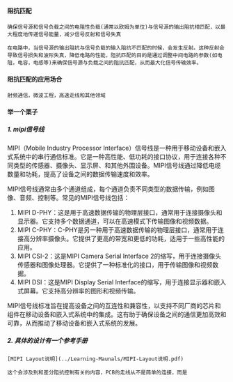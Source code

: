 #### 阻抗匹配

    确保信号源和信号负载之间的电阻性负载(通常以欧姆为单位)与信号源的输出阻抗相匹配，以最大程度地传递信号能量，减少信号反射和信号失真

    在电路中，当信号源的输出阻抗与信号负载的输入阻抗不匹配的时候，会发生反射。这种反射会导致信号损失和波形失真，降低电路的性能，阻抗匹配的目的是通过调整中间电路的参数(如电阻，电容，电感等)来确保信号源与负载之间的阻抗匹配，从而最大化信号传输效率。

#### 阻抗匹配的应用场合

    射频通信，微波工程，高速走线和其他领域

#### 举一个栗子

##### 1. mipi信号线

MIPI（Mobile Industry Processor Interface）信号线是一种用于移动设备和嵌入式系统中的串行通信标准。它是一种高性能、低功耗的接口协议，用于连接各种不同类型的传感器、摄像头、显示屏、和其他外围设备。MIPI信号线通过降低电缆数量和功耗，提高了设备之间的数据传输速度和效率。

MIPI信号线通常由多个通道组成，每个通道负责不同类型的数据传输，例如图像、音频、控制等。常见的MIPI信号线包括：

1. MIPI D-PHY：这是用于高速数据传输的物理层接口，通常用于连接摄像头和显示器。它支持多个数据通道，可以在高速模式下传输图像和视频数据。
2. MIPI C-PHY：C-PHY是另一种用于高速数据传输的物理层接口，通常用于连接高分辨率摄像头。它提供了更高的带宽和更低的功耗，适用于一些高性能的应用。
3. MIPI CSI-2：这是MIPI Camera Serial Interface 2的缩写，用于连接摄像头传感器和图像处理器。它提供了一种标准化的接口，用于传输图像和视频数据。
4. MIPI DSI：这是MIPI Display Serial Interface的缩写，用于连接显示器和嵌入式屏幕。它支持高分辨率的图形和视频传输。

MIPI信号线标准旨在提高设备之间的互连性和兼容性，以支持不同厂商的芯片和组件在移动设备和嵌入式系统中的集成。这有助于确保设备之间的通信更加高效和可靠，从而推动了移动设备和嵌入式系统的发展。

##### 2. 具体的设计有一个参考手册

    [MIPI Layout说明](../Learning-Maunals/MIPI-Layout说明.pdf)

    这个会涉及到和差分阻抗控制有关的内容，PCB的走线从不是简单的连接，而是
